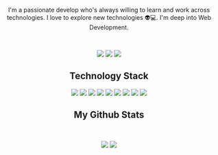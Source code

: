 <p align="center">
<p align="center">
 I'm a passionate develop who's always willing to learn and work across technologies. I love to explore new technologies 👽💻. I'm deep into Web Development.
</p>  
<br>
<p align="center">
 
 <img src="https://badges.pufler.dev/visits/ewertont/ewertont"/> 
 <img src="https://badges.pufler.dev/repos/ewertont"/>
 <img src="https://badges.pufler.dev/commits/monthly/ewertont" />

</p>

<h2 align="center">Technology Stack</h2>

<p align="center">
<img src="https://img.shields.io/badge/-HTML5-E34F26?style=flat-square&logo=html5&logoColor=white"/>
<img src="https://img.shields.io/badge/-CSS3-1572B6?style=flat-square&logo=css3"/>
<img src="https://img.shields.io/badge/-Bootstrap-563D7C?style=flat-square&logo=bootstrap"/>
<img src="https://img.shields.io/badge/-JavaScript-black?style=flat-square&logo=javascript"/>
<img src="https://img.shields.io/badge/-Nodejs-black?style=flat-square&logo=Node.js"/>
<img src="https://img.shields.io/badge/-React-black?style=flat-square&logo=react"/>
<img src="https://img.shields.io/badge/-MySQL-black?style=flat-square&logo=mysql"/>
<img src="https://img.shields.io/badge/-GitHub-black?style=flat-square&logo=github"/>
<img src="https://img.shields.io/badge/-GitHub-black?style=flat-square&logo=github"/>
</p>

<h2 align="center">
  My Github Stats
</h2>
 
<br>

<p align = "center">
  <img  src = "https://github-readme-stats.vercel.app/api?username=ewertont&show_icons=true&theme=radical&line_height=27">
  <img src = "https://github-readme-stats.vercel.app/api/top-langs/?username=ewertont&hide=java,shaderlab,kotlin,hlsl&theme=radical">
</p>

